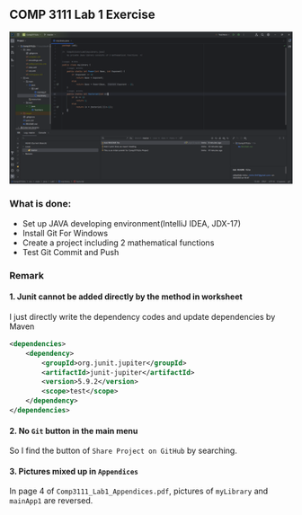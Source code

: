 ## COMP 3111 Lab 1 Exercise

![](screenshot.png)

### What is done:
- Set up JAVA developing environment(IntelliJ IDEA, JDX-17)
- Install Git For Windows
- Create a project including 2 mathematical functions
- Test Git Commit and Push

### Remark
#### 1. Junit cannot be added directly by the method in worksheet
I just directly write the dependency codes and update dependencies by Maven
```xml
<dependencies>
    <dependency>
        <groupId>org.junit.jupiter</groupId>
        <artifactId>junit-jupiter</artifactId>
        <version>5.9.2</version>
        <scope>test</scope>
    </dependency>
</dependencies>
```

#### 2. No `Git` button in the main menu
So I find the button of `Share Project on GitHub` by searching.

#### 3. Pictures mixed up in `Appendices`
In page 4 of `Comp3111_Lab1_Appendices.pdf`, pictures of `myLibrary` and `mainApp1` are reversed.
